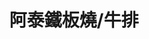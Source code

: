 ---
title: "阿泰鐵板燒/牛排"
description: "阿泰鐵板燒/牛排"
layout: shop
keywords:
  - 美食競賽
  - 台灣美食
  - 美食精選
datePublished: "2025-06-30"
dateModified: "2025-07-03"
city: "新北市"
district: "永和區"
address: "新北市永和區保平路18巷21號"
phone: "0286603456"
geo: "25.00797063502691, 121.51187453749408"
google_map: "https://maps.app.goo.gl/qSCPEnuUdzWHTxW19"
footinder: "https://footinder.com.tw/%e6%96%b0%e5%8c%97%e5%b8%82%e6%b0%b8%e5%92%8c%e5%8d%80/7425/"
official: ""
award:
  - name: "夜市王"
    year: "2024"
    entries:
      - nightMarket: "樂華夜市"
        food_type: "牛肉"
        rank: "第四名"

---